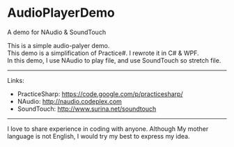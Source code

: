 AudioPlayerDemo
===============

A demo for NAudio &amp; SoundTouch

This is a simple audio-palyer demo.   
This demo is a simplification of Practice#. I rewrote it in C# & WPF.  
In this demo, I use NAudio to play file, and use SoundTouch so stretch file.  

----------
Links:  

* PracticeSharp:  https://code.google.com/p/practicesharp/
* NAudio:         http://naudio.codeplex.com
* SoundTouch:     http://www.surina.net/soundtouch

----------

I love to share experience in coding with anyone. 
Although My mother language is not English, I would try my best to express my idea.  
